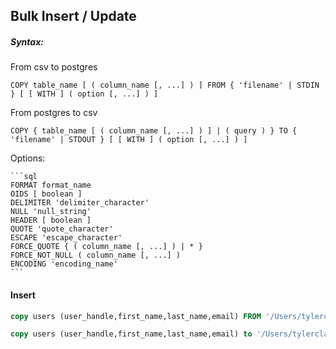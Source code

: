 ## Bulk Insert / Update

##### Syntax:

From csv to postgres

`COPY table_name [ ( column_name [, ...] ) ] FROM { 'filename' | STDIN } [ [ WITH ] ( option [, ...] ) ]`

From postgres to csv

`COPY { table_name [ ( column_name [, ...] ) ] | ( query ) } TO { 'filename' | STDOUT } [ [ WITH ] ( option [, ...] ) ]`

Options:

    ```sql
    FORMAT format_name
    OIDS [ boolean ]
    DELIMITER 'delimiter_character'
    NULL 'null_string'
    HEADER [ boolean ]
    QUOTE 'quote_character'
    ESCAPE 'escape_character'
    FORCE_QUOTE { ( column_name [, ...] ) | * }
    FORCE_NOT_NULL ( column_name [, ...] )
    ENCODING 'encoding_name'
    ```

#### Insert

```sql
copy users (user_handle,first_name,last_name,email) FROM '/Users/tylerclark/Documents/projects/sql-advanced/sql-advanced-users.csv' DELIMITER ',' CSV HEADER;
```

```sql
copy users (user_handle,first_name,last_name,email) to '/Users/tylerclark/Documents/projects/sql-advanced/sql-advanced-users-copy.csv' DELIMITER ',' CSV HEADER;

```
